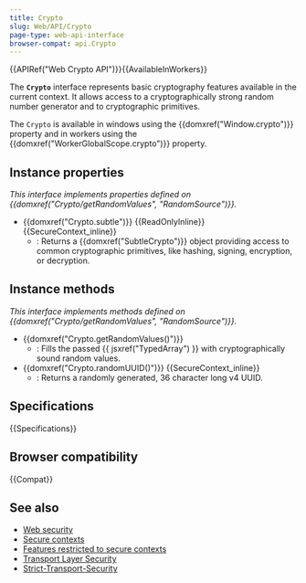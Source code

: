 ```yaml
---
title: Crypto
slug: Web/API/Crypto
page-type: web-api-interface
browser-compat: api.Crypto
---
```


{{APIRef("Web Crypto API")}}{{AvailableInWorkers}}

The **`Crypto`** interface represents basic cryptography features available in the current context.
It allows access to a cryptographically strong random number generator and to cryptographic primitives.

The `Crypto` is available in windows using the {{domxref("Window.crypto")}} property and in workers using the {{domxref("WorkerGlobalScope.crypto")}} property.

## Instance properties

_This interface implements properties defined on {{domxref("Crypto/getRandomValues", "RandomSource")}}._

- {{domxref("Crypto.subtle")}} {{ReadOnlyInline}} {{SecureContext_inline}}
  - : Returns a {{domxref("SubtleCrypto")}} object providing access to common cryptographic primitives, like hashing, signing, encryption, or decryption.

## Instance methods

_This interface implements methods defined on {{domxref("Crypto/getRandomValues", "RandomSource")}}._

- {{domxref("Crypto.getRandomValues()")}}
  - : Fills the passed {{ jsxref("TypedArray") }} with cryptographically sound random values.
- {{domxref("Crypto.randomUUID()")}} {{SecureContext_inline}}
  - : Returns a randomly generated, 36 character long v4 UUID.

## Specifications

{{Specifications}}

## Browser compatibility

{{Compat}}

## See also

- [Web security](/en-US/docs/Web/Security)
- [Secure contexts](/en-US/docs/Web/Security/Secure_Contexts)
- [Features restricted to secure contexts](/en-US/docs/Web/Security/Secure_Contexts/features_restricted_to_secure_contexts)
- [Transport Layer Security](/en-US/docs/Web/Security/Transport_Layer_Security)
- [Strict-Transport-Security](/en-US/docs/Web/HTTP/Headers/Strict-Transport-Security)
